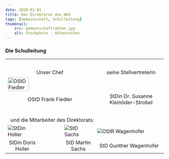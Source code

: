 ```yaml
---
date: 2020-01-01
title: Das Direktorat des WGG
tags: [Gemeinschaft, Schulleitung]
thumbnail: 
    src: gemeinschaft/akten.jpg
    alt: Stockphoto - Aktenreihen
---
```


### Die Schulleitung

<table style="margin:auto">
    <tr>
        <td colspan="2" style="padding-top: 2em; text-align: center">Unser Chef</td>
        <td colspan="2" style="padding-top: 2em;padding-left: 20px;text-align:center">seine Stellvertreterin</td>
    </tr>
    <tr>
        <td colspan="2">
              <img src="/images/schulleitung/Fiedler.jpg" alt="OStD Fiedler" style = "width: 50%">
        </td>
        <td colspan="2" style="padding-left:20px;">
        </td>
    </tr>
    <tr>
        <td colspan="2" style="text-align: center">
           OStD Frank Fiedler
        </td>
        <td colspan="2" style="padding-left:20px; text-align: center">
            StDin Dr. Susanne Kleinöder-Strobel
        </td>
    </tr>
    <tr>
        <td colspan="4" style="padding-top: 2em; text-align:left">
            &nbsp; und die Mitarbeiter des Direktorats:
        </td>
    </tr>
    <tr>
        <td>
            <img src="/images/schulleitung/holler.jpg" alt="StDin Holler" style="padding-right:80px">
        </td>
        <td>
            <img src="/images/schulleitung/sachs.jpg" alt="StD Sachs">
        </td>
        <td>
            <img src="/images/schulleitung/wagenhofer.jpg" alt="OStR Wagenhofer">
        </td>
    </tr>
    <tr>
        <td style = "text-align: center; padding-right:80px">
            StDin Doris Holler
        </td>
        <td style="text-align: center">
            StD Martin Sachs
        </td>
        <td style="text-align: center">
            StD Gunther Wagenhofer
        </td>
    </tr>
</table>